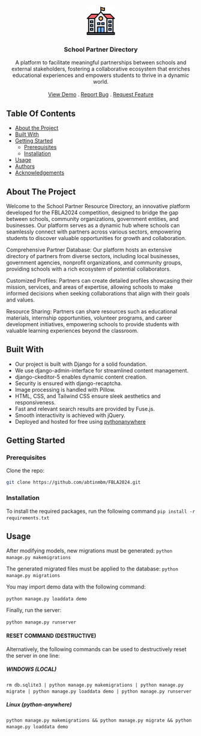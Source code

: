 <br/>
<p align="center">
  <a href="https://github.com/abtinmbm/FBLA2024">
    <img src="https://raw.githubusercontent.com/abtinmbm/FBLA2024/main/media/school.png" alt="Logo" width="80" height="80">
  </a>

  <h3 align="center">School Partner Directory</h3>

  <p align="center">
    A platform to facilitate meaningful partnerships between schools and external stakeholders, fostering a collaborative ecosystem that enriches educational experiences and empowers students to thrive in a dynamic world.
    <br/>
    <br/>
    <a href="https://fbla2024.pythonanywhere.com">View Demo</a>
    .
    <a href="https://github.com/abtinmbm/FBLA2024/issues">Report Bug</a>
    .
    <a href="https://github.com/abtinmbm/FBLA2024/issues">Request Feature</a>
  </p>
</p>



## Table Of Contents

* [About the Project](#about-the-project)
* [Built With](#built-with)
* [Getting Started](#getting-started)
  * [Prerequisites](#prerequisites)
  * [Installation](#installation)
* [Usage](#usage)
* [Authors](#authors)
* [Acknowledgements](#acknowledgements)

## About The Project

Welcome to the School Partner Resource Directory, an innovative platform developed for the FBLA2024 competition, designed to bridge the gap between schools, community organizations, government entities, and businesses. Our platform serves as a dynamic hub where schools can seamlessly connect with partners across various sectors, empowering students to discover valuable opportunities for growth and collaboration.

Comprehensive Partner Database: Our platform hosts an extensive directory of partners from diverse sectors, including local businesses, government agencies, nonprofit organizations, and community groups, providing schools with a rich ecosystem of potential collaborators.

Customized Profiles: Partners can create detailed profiles showcasing their mission, services, and areas of expertise, allowing schools to make informed decisions when seeking collaborations that align with their goals and values.

Resource Sharing: Partners can share resources such as educational materials, internship opportunities, volunteer programs, and career development initiatives, empowering schools to provide students with valuable learning experiences beyond the classroom.



## Built With

- Our project is built with Django for a solid foundation.
- We use django-admin-interface for streamlined content management.
- django-ckeditor-5 enables dynamic content creation.
- Security is ensured with django-recaptcha.
- Image processing is handled with Pillow.
- HTML, CSS, and Tailwind CSS ensure sleek aesthetics and responsiveness.
- Fast and relevant search results are provided by Fuse.js.
- Smooth interactivity is achieved with jQuery.
- Deployed and hosted for free using [pythonanywhere](pythonanywhere.com)




## Getting Started


### Prerequisites

Clone the repo:

```sh
git clone https://github.com/abtinmbm/FBLA2024.git
```

### Installation

To install the required packages, run the following command
`pip install -r requirements.txt`




## Usage

After modifying models, new migrations must be generated:
`python manage.py makemigrations`

The generated migrated files must be applied to the database:
`python manage.py migrations`

You may import demo data with the following command:

`python manage.py loaddata demo`

Finally, run the server:

`python manage.py runserver`

#### RESET COMMAND (DESTRUCTIVE)
Alternatively, the following commands can be used to destructively reset the server in one line:
##### WINDOWS (LOCAL)
`rm db.sqlite3 | python manage.py makemigrations | python manage.py migrate | python manage.py loaddata demo | python manage.py runserver`
##### Linux (python-anywhere)
`python manage.py makemigrations && python manage.py migrate && python manage.py loaddata demo`
